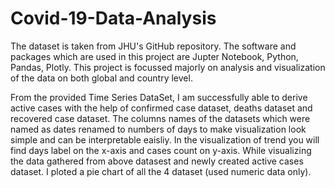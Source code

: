 # Covid-19-Data-Analysis
The dataset is taken from JHU's GitHub repository. The software and packages which are used in this project are Jupter Notebook, Python, Pandas, Plotly.
This project is focussed majorly on analysis and visualization of the data on both global and country level.

From the provided Time Series DataSet, I am successfully able to derive active cases with the help of confirmed case dataset, deaths dataset and recovered case dataset.
The columns names of the datasets which were named as dates renamed to numbers of days to make visualization look simple and can be interpretable eaisliy.
In the visualization of trend you will find days label on the x-axis and cases count on y-axis.
While visualizing the data gathered from above datasest and newly created active cases dataset. I ploted a pie chart  of all the 4 dataset (used numeric data only).

